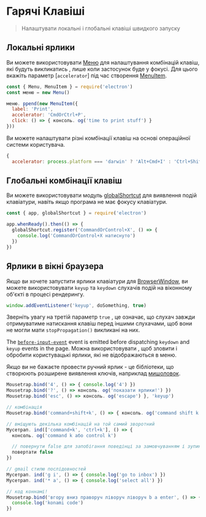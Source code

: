 # Гарячі Клавіші

> Налаштувати локальні і глобальні клавіші швидкого запуску

## Локальні ярлики

Ви можете використовувати [Меню](../api/menu.md) для налаштування комбінацій клавіш, які будуть викликатись , лише коли застосунок буде у фокусі. Для цього вкажіть параметр [`accelerator`] під час створення [MenuItem](../api/menu-item.md).

```js
const { Menu, MenuItem } = require('electron')
const меню = new Menu()

меню. ppend(new MenuItem({
  label: 'Print',
  accelerator: 'CmdOrCtrl+P',
  click: () => { консоль. og('time to print stuff') }
}))
```

Ви можете налаштувати різні комбінації клавіш на основі операційної системи користувача.

```js
{
  accelerator: process.platform === 'darwin' ? 'Alt+Cmd+I' : 'Ctrl+Shift+I'

```

## Глобальні комбінації клавіш

Ви можете використовувати модуль [globalShortcut](../api/global-shortcut.md) для виявлення подій клавіатури, навіть якщо програма не має фокусу клавіатури.

```js
const { app, globalShortcut } = require('electron')

app.whenReady().then(() => {
  globalShortcut.register('CommandOrControl+X', () => {
    console.log('CommandOrControl+X натиснуто')
  })
})
```

## Ярлики в вікні браузера

Якщо ви хочете запустити ярлики клавіатури для [BrowserWindow](../api/browser-window.md), ви можете використовувати `keyup` та `keydown` слухачів подій на віконному об'єкті в процесі рендерингу.

```js
window.addEventListener('keyup', doSomething, true)
```

Зверніть увагу на третій параметр `true` , це означає, що слухач завжди отримуватиме натискання клавіш перед іншими слухачами, щоб вони не могли мати `stopPropagation()` викликані на них.

The [`before-input-event`](../api/web-contents.md#event-before-input-event) event is emitted before dispatching `keydown` and `keyup` events in the page. Можна використовувати , щоб зловити і обробити користувацькі ярлики, які не відображаються в меню.

Якщо ви не бажаєте провести ручний ярлик - це бібліотеки, що створюють розширене виявлення ключів, наприклад [мишоловок](https://github.com/ccampbell/mousetrap).

```js
Mousetrap.bind('4', () => { console.log('4') })
Mousetrap.bind('?', () => консоль. og('показати ярлики!') })
Mousetrap.bind('esc', () => консоль. og('escape') }, 'keyup')

// комбінація
Mousetrap.bind('command+shift+k', () => { консоль. og('command shift k') })

// вміщують декілька комбінацій на той самий зворотний
Мусетрап. ind(['command+k', 'ctrl+k'], () => {
  консоль. og('command k або control k')

  // повернути false для запобігання поведінці за замовчуванням і зупинити події від бульбашок
  повертати false
})

// gmail стилю послідовностей
Мусетрап. ind('g i', () => { console.log('go to inbox') })
Мусетрап. ind('* a', () => { console.log('select all') })

// код коннамі!
Mousetrap.bind('вгору вниз праворуч ліворуч ліворуч b a enter', () => {
  console.log('konami code')
})
```
